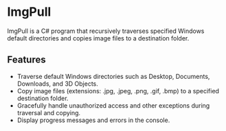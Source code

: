 # ImgPull

ImgPull is a C# program that recursively traverses specified Windows default directories and copies image files to a destination folder.

## Features

- Traverse default Windows directories such as Desktop, Documents, Downloads, and 3D Objects.
- Copy image files (extensions: .jpg, .jpeg, .png, .gif, .bmp) to a specified destination folder.
- Gracefully handle unauthorized access and other exceptions during traversal and copying.
- Display progress messages and errors in the console.
